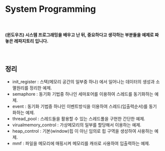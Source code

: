 
<h1>System Programming</h1>

<br/>

<h4>(윈도우즈) 시스템 프로그래밍을 배우고 난 뒤, 중요하다고 생각하는 부분들을 예제로 짜 놓은 레파지토리 입니다.</h4>

<br/>

<h2>정리</h2>

- init_register : 스택(메모리 공간의 일부중 하나) 에서 일어나는 데이터의 생성과 소멸원리를 정리한 예제.
- semaphore : 동기화 기법중 하나인 세마포어를 이용하여 스레드를 동기화하는 예제.
- event : 동기화 기법중 하나인 이벤트방식을 이용하여 스레드(입출력순서)를 동기화하는 예제.
- thread_pool : 스레드들을 활용할 수 있는 스레드풀을 구현한 간단한 예제.
- virualmemory_control : 가상메모리의 일부를 할당해서 이용하는 예제.
- heap_control : 기본(window)힙 이 아닌 임의로 힙 구역을 생성하여 사용하는 예제.
- mmf : 파일을 메모리에 매핑시켜 메모리를 캐쉬로 사용하여 입출력하는 예제.
